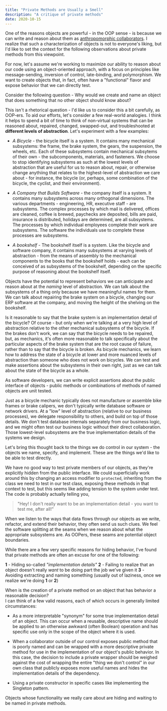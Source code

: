 ```yaml
---
title: "Private Methods are Usually a Smell"
description: "A critique of private methods"
date: 2020-10-15
---
```


One of the reasons objects are powerful - in the OOP sense - is because we can write
and reason about them as [anthropomorphic collaborators](https://sandimetz.com/blog/2018/21/what-does-oo-afford).
I realize that such a characterization of objects is not to everyone's liking, but I'd like to set the context
for the following observations about private methods from this viewpoint.

For now, let's assume we're working to maximize our ability to reason about our code using
an object-oriented approach, with a focus on principles like message-sending, inversion of control,
late-binding, and polymorphism. We want to create objects that, in fact, often have a "functional"
flavor and expose behavior that we can directly test.

Consider the following question - Why would we create and name an object that does something that
no other object should know about?

This isn't a rhetorical question - I'd like us to consider this a bit carefully, as OOP-ers.
To aid our efforts, let's consider a few real-world analogies.  I think it helps to spend a bit of time
to think of non-virtual systems that can be reasoned about, repaired, changed, swapped-out, and
troubleshooted at __different levels of abstraction__.  Let's experiment with a few examples:

- _A Bicycle_ - the bicycle itself is a system.  It contains many mechanical subsystems: the
frame, the brake system, the gears, the suspension, the wheels, etc.  Each of these subsystems contain mechanical
subsytems of their own - the subcomponents, materials, and fasteners.  We choose to stop identifying
subsystems as such at the lowest levels of abstraction that are useful for us to reason about, repair,
or otherwise change anythiing that relates to the highest-level of abstraction we care about - for instance,
the bicycle (or, perhaps, some combination of the bicycle, the cyclist, and their environment).

- _A Company that Builds Software_ - the company itself is a system.  It contains many subsystems across
many orthogonal dimensions.  The various departments - engineering, HR, executive staff - are subsystems.
The complex processes by which mail is delivered, offices are cleaned, coffee is brewed, paychecks are deposited,
bills are paid, insurance is distributed, holidays are determined, are all subsystems.  The processes by
which individual employees complete their work are subsystems.  The software the individuals use to complete
these processes are subsystems.

- _A bookshelf_ - The bookshelf itself is a system.  Like the bicycle and software company, it contains many
subsystems at varying levels of abstraction - from the means of assembly to the mechanical components to the
books that the bookshelf holds - each can be conceived of as subsystems of the bookshelf, depending on the
specific purpose of reasoning about the bookshelf itself.

Objects have the potential to represent behaviors we can anticipate and reason about at the _naming_ level of abstraction.
We can talk about the subsystems of a thing only because we have meaningful names for them.
We can talk about repairing the brake system on a bicycle, changing our ERP software at the company, and moving the height of
the shelving on the bookshelf.

Is it reasonable to say that the brake system is an implementation detail of the bicycle? Of course -
but only when we're talking at a very high level of abstraction relative to the other mechanical subsystems 
of the bicycle.  If the brakes don't work, we can say that the bicycle needs to be repaired, but, as mechanics, 
it's often more reasonable to talk specifically about the particular aspects of the brake system that are
the root cause of failure, rather than to say that the bicycle is broken.  As bicycle mechanics, we learn how to 
address the state of a bicycle at lower and more nuanced levels of abstraction than someone who does not work 
on bicycles.  We can test and make assertions about the subsystems in their own right, just as we can talk about
the state of the bicycle as a whole.

As software developers, we can write explicit assertions about the public interface of objects -
public methods or combinations of methods of named objects are unit tested.

Just as a bicycle mechanic typically does not manufacture or assemble bike frames or brake calipers, we don't
typically write database software or network drivers.  At a "low" level of abstraction (relative to our
business processes), we delegate responsibility to others, and build on top of those details.
We don't test database internals separately from our business logic, and we might often test our business logic
without their direct collaboration.  Those lowest-level subsystems are the true implementation details of the 
systems we design.

Let's bring this thought back to the things we do control in our system - the objects we name, specify,
and implement.  These are the things we'd like to be able to test directly.

We have no good way to test private members of our objects, as they're explicitly hidden from the
public interface.  We could superficially work around this by changing an access modifier to `protected`, 
inheriting from the class we need to test in our test class, exposing these methods in that context to test,
but this seems like adding tension to the system under test. The code is probably actually telling you, 

> "Hey! I don't really want to be an implementation detail - you want to test me, after all!"

When we listen to the ways that data flows through our objects as we write, refactor, 
and extend their behavior, they often send us such clues.  We feel the software splitting at 
the seams when we reason about what the appropriate subsystems are. 
As OOPers, these seams are potential object boundaries.

While there are a few very specific reasons for hiding behavior, 
I've found that private methods are often an excuse for one of the following:

__1__ - Hiding so-called _"implementation details"_
__2__ - Failing to realize that an object doesn't really _want_ to be doing part the job we've given it
__3__ - Avoiding extracting and naming something (usually out of laziness, once we realize we're doing __1__ or __2__)

When is the creation of a private method on an object that has behavior a reasonable decision?  
I can think of a few valid reasons, each of which occurs in generally limited circumstances:

- As a more interpretable "synonym" for some true implementation detail of an object. This can occur when a
reusable, descriptive name should be applied to an otherwise awkward (often Boolean) operation 
and has specific use only in the scope of the object where it is used.

- When a collaborator outside of our control exposes public method that is poorly named and can be 
wrapped with a more descriptive private method for use in the implementation of our object's public 
behavior. In this case, the decision to include a private wrapper should be weighed against the cost 
of wrapping the entire "thing we don't control" in our own class that publicly exposes more useful 
names and hides the implementation details of the dependency.

- Using a private constructor in specific cases like implementing the Singleton pattern.

Objects whose functionality we really care about are hiding and waiting to be named in private methods.


